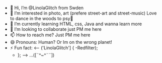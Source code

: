 - 👋 Hi, I’m @LinolaGlitch from Swden
- 👀 I’m interested in photo, art (prefere street-art and street-music) Love to dance in the woods to psy🍄
- 🌱 I’m currently learning HTML, css, Java and wanna learn more
- 💞️ I’m looking to collaborate just PM me here 
- 📫 How to reach me? Just PM me here 
- 😄 Pronouns: Human? Or Im on the wrong planet!
- ⚡ Fun fact: <-- ('LinolaGlitch'] {
    -Redfilter);
    - }; -->  ...([¨^~^¨¨])

<!---
LinolaGlitch/LinolaGlitch is a ✨ special ✨ repository because its `README.md` (this file) appears on your GitHub profile.
You can click the Preview link to take a look at your changes.
--->
